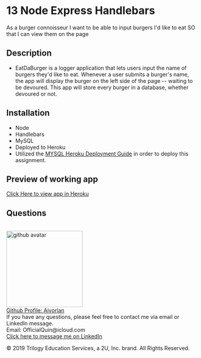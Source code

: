 # 13 Node Express Handlebars
As a burger connoisseur
I want to be able to input burgers I'd like to eat
SO that I can view them on the page


## Description 
* EatDaBurger is a logger application that lets users input the name of burgers they'd like to eat. Whenever a user submits a burger's name, the app will display the burger on the left side of the page -- waiting to be devoured. This app will store every burger in a database, whether devoured or not.


## Installation
* Node
* Handlebars
* MySQL
* Deployed to Heroku
* Utilized the [MYSQL Heroku Deployment Guide](../../04-Important/MySQLHerokuDeploymentProcess.pdf) in order to deploy this assignment.

## Preview of working app
<a href="https://intense-plains-33407.herokuapp.com/">Click Here to view app in Heroku</a>

## Questions

<br>
<img src='https://avatars3.githubusercontent.com/u/65247434?v=4' height='200px' alt='github avatar'>
<br>
<a href='https://github.com/Aivorlan'>Github Profile: Aivorlan</a>
<br>
If you have any questions, please feel free to contact me via email or LinkedIn message.
<br>
Email: OfficialQuin@icloud.com
<br>
<a href='https://www.linkedin.com/in/quinton-bryant-485a121a7'>Click here to message me on LinkedIn</a>





© 2019 Trilogy Education Services, a 2U, Inc. brand. All Rights Reserved.